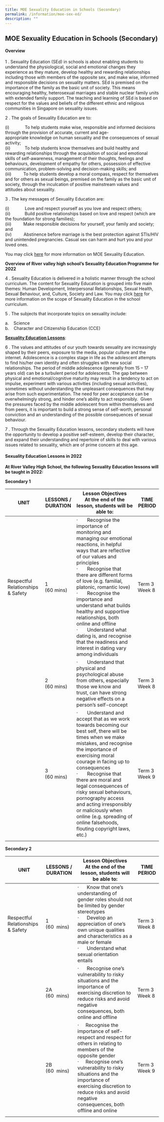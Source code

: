 ```yaml
---
title: MOE Sexuality Education in Schools (Secondary)
permalink: /information/moe-sex-ed/
description: ""
---
```

## MOE Sexuality Education in Schools (Secondary)

#### Overview

1 \. Sexuality Education (SEd) in schools is about enabling students to understand the physiological, social and emotional changes they experience as they mature, develop healthy and rewarding relationships including those with members of the opposite sex, and make wise, informed and responsible decisions on sexuality matters. SEd is premised on the importance of the family as the basic unit of society. This means encouraging healthy, heterosexual marriages and stable nuclear family units with extended family support. The teaching and learning of SEd is based on respect for the values and beliefs of the different ethnic and religious communities in Singapore on sexuality issues.  

2 \. The goals of Sexuality Education are to:

(i)             To help students make wise, responsible and informed decisions through the provision of accurate, current and age-appropriate knowledge on human sexuality and the consequences of sexual activity;<br>
(ii)            To help students know themselves and build healthy and rewarding relationships through the acquisition of social and emotional skills of self-awareness, management of their thoughts, feelings and behaviours, development of empathy for others, possession of effective communication, problem-solving and decision-making skills; and<br>
(iii)          To help students develop a moral compass, respect for themselves and for others as sexual beings, premised on the family as the basic unit of society, through the inculcation of positive mainstream values and attitudes about sexuality.

3 \. The key messages of Sexuality Education are:

(i)             Love and respect yourself as you love and respect others;<br>
(ii)            Build positive relationships based on love and respect (which are the foundation for strong families);<br>
(iii)          Make responsible decisions for yourself, your family and society; and<br>
(iv)          Abstinence before marriage is the best protection against STIs/HIV and unintended pregnancies. Casual sex can harm and hurt you and your loved ones.

You may click [here](https://www.moe.gov.sg/programmes/sexuality-education) for more information on MOE Sexuality Education.

**Overview of River valley high school’s Sexuality Education Programme for 2022**

4 \. Sexuality Education is delivered in a holistic manner through the school curriculum. The content for Sexuality Education is grouped into five main themes: Human Development, Interpersonal Relationships, Sexual Health, Sexual Behaviour, and, Culture, Society and Law. You may click [here](https://www.moe.gov.sg/programmes/sexuality-education/scope-and-teaching-approach) for more information on the scope of Sexuality Education in the school curriculum.

5 \. The subjects that incorporate topics on sexuality include:

a.    Science<br>
b.    Character and Citizenship Education (CCE)

<u>**Sexuality Education Lessons**</u>:

6 \. The values and attitudes of our youth towards sexuality are increasingly shaped by their peers, exposure to the media, popular culture and the internet. Adolescence is a complex stage in life as the adolescent attempts to find his/her own identity and often struggles with new social relationships. The period of middle adolescence (generally from 15 – 17 years old) can be a turbulent period for adolescents. The gap between physical and emotional/cognitive maturity may result in a tendency to act on impulse, experiment with various activities (including sexual activities), sometimes without understanding the unpleasant consequences that may arise from such experimentation. The need for peer acceptance can be overwhelmingly strong, and hinder one’s ability to act responsibly.  Given the pressures faced by the middle adolescent from within themselves and from peers, it is important to build a strong sense of self-worth, personal conviction and an understanding of the possible consequences of sexual behaviour.

7 \. Through the Sexuality Education lessons, secondary students will have the opportunity to develop a positive self-esteem, develop their character, and expand their understanding and repertoire of skills to deal with various issues related to sexuality, which are of prime concern at this age.

#### Sexuality Education Lessons in 2022

**At River Valley High School, the following Sexuality Education lessons will be taught in 2022:**

**Secondary 1**

|  **UNIT** | **LESSONS / DURATION**  |  **Lesson Objectives**<br>**At the end of the lesson, students will be able to:** | **TIME PERIOD**  |
|---|---|---|---|
| Respectful Relationships & Safety  | 1<br>(60 mins)  |  ·       Recognise the importance of monitoring and managing our emotional reactions, in helpful ways that are reflective of our values and principles<br>·       Recognise that there are different forms of love (e.g. familial, platonic, romantic love)<br>·       Recognise the importance and understand what builds healthy and supportive relationships, both online and offline<br>·       Understand what dating is, and recognise that the readiness and interest in dating vary among individuals |  Term 3 Week 8 |
|   | 2<br>(60 mins)  | ·       Understand that physical and psychological abuse from others, especially those we know and trust, can have strong negative effects on a person’s self-concept  |  Term 3 Week 8 |
|   |  3<br>(60 mins) | ·       Understand and accept that as we work towards becoming our best self, there will be times when we make mistakes, and recognise the importance of exercising moral courage in facing up to consequences<br>·       Recognise that there are moral and legal consequences of risky sexual behaviours, pornography access and acting irresponsibly or maliciously when online (e.g. spreading of online falsehoods, flouting copyright laws, etc.)  |  Term 3 Week 9 |
|   |   |   |   |

**Secondary 2**

|  **UNIT** | **LESSONS / DURATION**  |  **Lesson Objectives**<br>**At the end of the lesson, students will be able to:** | **TIME PERIOD**  |
|---|---|---|---|
|  Respectful Relationships & Safety | 1<br>(60  mins)  | ·      Know that one’s understanding of gender roles should not be limited by gender stereotypes<br>·      Develop an appreciation of one’s own unique qualities and characteristics as a male or female<br>·      Understand what sexual orientation entails  |  Term 3 Week 8 |
|   |  2A<br>(60  mins) |  ·      Recognise one’s vulnerability to risky situations and the importance of exercising discretion to reduce risks and avoid negative consequences, both online and offline | Term 3 Week 8  |
|   |  2B<br>(60  mins) |  ·     Recognise the importance of self-respect and respect for others in relating to members of the opposite gender<br>·     Recognise one’s vulnerability to risky situations and the importance of exercising discretion to reduce risks and avoid negative consequences, both offline and online | Term 3 Week 9  |
|   |   |   |   |
